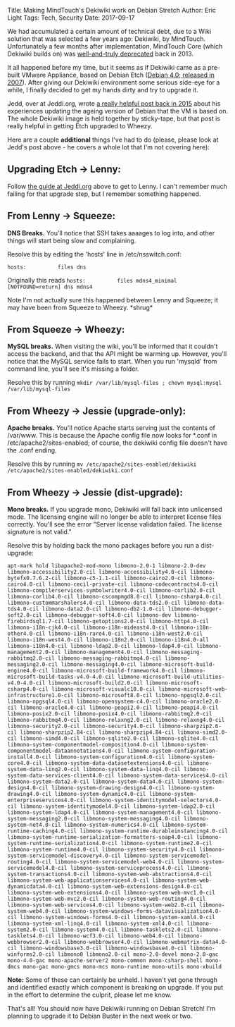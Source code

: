 Title: Making MindTouch's Dekiwiki work on Debian Stretch
Author: Eric Light
Tags: Tech, Security
Date: 2017-09-17

We had accumulated a certain amount of technical debt, due to a Wiki solution that was selected a few years ago:  Dekiwiki, by MindTouch.  Unfortunately a few months after implementation, MindTouch Core (which Dekiwiki builds on) was [well-and-truly deprecated](https://mindtouch.com/resources/mindtouch-core-and-platform-this-is-the-end-beautiful-friend) back in 2013.

It all happened before my time, but it seems as if Dekiwiki came as a pre-built VMware Appliance, based on Debian Etch ([Debian 4.0; released in 2007](https://en.wikipedia.org/wiki/Debian_version_history#Debian_4.0_.28Etch.29)).  After giving our Dekiwiki environment some serious side-eye for a while, I finally decided to get my hands dirty and try to upgrade it.

Jedd, over at Jeddi.org, wrote [a really helpful post back in 2015](https://jeddi.org/b/2015/08/30/resurrecting-mindtouch-dekiwiki/) about his experiences updating the ageing version of Debian that the VM is based on.  The whole Dekiwiki image is held together by sticky-tape, but that post is really helpful in getting Etch upgraded to Wheezy.

Here are a couple **additional** things I've had to do (please, please look at Jedd's post above - he covers a whole lot that I'm not covering here):

Upgrading Etch -> Lenny:
-----------------------------

Follow [the guide at Jeddi.org](https://jeddi.org/b/2015/08/30/resurrecting-mindtouch-dekiwiki/) above to get to Lenny.  I can't remember much failing for that upgrade step, but I remember something happened.

From Lenny -> Squeeze:
----------------------

**DNS Breaks.**  You'll notice that SSH takes aaaages to log into, and other things will start being slow and complaining.  

Resolve this by editing the 'hosts' line in /etc/nsswitch.conf:

`hosts:          files dns`

Originally this reads `hosts:          files mdns4_minimal [NOTFOUND=return] dns mdns4`

Note I'm not actually sure this happened between Lenny and Squeeze; it may have been from Squeeze to Wheezy.  \*shrug\*


From Squeeze -> Wheezy:
-----------------------

**MySQL breaks.**  When visiting the wiki, you'll be informed that it couldn't access the backend, and that the API might be warming up.  However, you'll notice that the MySQL service fails to start.  When you run 'mysqld' from command line, you'll see it's missing a folder.  

Resolve this by running `mkdir /var/lib/mysql-files ; chown mysql:mysql /var/lib/mysql-files`

From Wheezy -> Jessie (upgrade-only):
-------------------------------------

**Apache breaks.**  You'll notice Apache starts serving just the contents of /var/www.  This is because the Apache config file now looks for \*.conf in /etc/apache2/sites-enabled; of course, the dekiwiki config file doesn't have the .conf ending.

Resolve this by running `mv /etc/apache2/sites-enabled/dekiwiki /etc/apache2/sites-enabled/dekiwiki.conf`

From Wheezy -> Jessie (dist-upgrade):
-------------------------------------

**Mono breaks.**  If you upgrade mono, Dekiwiki will fall back into unlicensed mode.  The licensing engine will no longer be able to interpret license files correctly.  You'll see the error "Server license validation failed. The license signature is not valid."

Resolve this by holding back the mono packages before you run a dist-upgrade:

`apt-mark hold libapache2-mod-mono libmono-2.0-1 libmono-2.0-dev libmono-accessibility2.0-cil libmono-accessibility4.0-cil libmono-bytefx0.7.6.2-cil libmono-c5-1.1-cil libmono-cairo2.0-cil libmono-cairo4.0-cil libmono-cecil-private-cil libmono-codecontracts4.0-cil libmono-compilerservices-symbolwriter4.0-cil libmono-corlib2.0-cil libmono-corlib4.0-cil libmono-cscompmgd8.0-cil libmono-csharp4.0-cil libmono-custommarshalers4.0-cil libmono-data-tds2.0-cil libmono-data-tds4.0-cil libmono-data2.0-cil libmono-db2-1.0-cil libmono-debugger-soft2.0-cil libmono-debugger-soft4.0-cil libmono-dev libmono-firebirdsql1.7-cil libmono-getoptions2.0-cil libmono-http4.0-cil libmono-i18n-cjk4.0-cil libmono-i18n-mideast4.0-cil libmono-i18n-other4.0-cil libmono-i18n-rare4.0-cil libmono-i18n-west2.0-cil libmono-i18n-west4.0-cil libmono-i18n2.0-cil libmono-i18n4.0-all libmono-i18n4.0-cil libmono-ldap2.0-cil libmono-ldap4.0-cil libmono-management2.0-cil libmono-management4.0-cil libmono-messaging-rabbitmq2.0-cil libmono-messaging-rabbitmq4.0-cil libmono-messaging2.0-cil libmono-messaging4.0-cil libmono-microsoft-build-engine4.0-cil libmono-microsoft-build-framework4.0-cil libmono-microsoft-build-tasks-v4.0-4.0-cil libmono-microsoft-build-utilities-v4.0-4.0-cil libmono-microsoft-build2.0-cil libmono-microsoft-csharp4.0-cil libmono-microsoft-visualc10.0-cil libmono-microsoft-web-infrastructure1.0-cil libmono-microsoft8.0-cil libmono-npgsql2.0-cil libmono-npgsql4.0-cil libmono-opensystem-c4.0-cil libmono-oracle2.0-cil libmono-oracle4.0-cil libmono-peapi2.0-cil libmono-peapi4.0-cil libmono-posix2.0-cil libmono-posix4.0-cil libmono-rabbitmq2.0-cil libmono-rabbitmq4.0-cil libmono-relaxng2.0-cil libmono-relaxng4.0-cil libmono-security2.0-cil libmono-security4.0-cil libmono-sharpzip2.6-cil libmono-sharpzip2.84-cil libmono-sharpzip4.84-cil libmono-simd2.0-cil libmono-simd4.0-cil libmono-sqlite2.0-cil libmono-sqlite4.0-cil libmono-system-componentmodel-composition4.0-cil libmono-system-componentmodel-dataannotations4.0-cil libmono-system-configuration-install4.0-cil libmono-system-configuration4.0-cil libmono-system-core4.0-cil libmono-system-data-datasetextensions4.0-cil libmono-system-data-linq2.0-cil libmono-system-data-linq4.0-cil libmono-system-data-services-client4.0-cil libmono-system-data-services4.0-cil libmono-system-data2.0-cil libmono-system-data4.0-cil libmono-system-design4.0-cil libmono-system-drawing-design4.0-cil libmono-system-drawing4.0-cil libmono-system-dynamic4.0-cil libmono-system-enterpriseservices4.0-cil libmono-system-identitymodel-selectors4.0-cil libmono-system-identitymodel4.0-cil libmono-system-ldap2.0-cil libmono-system-ldap4.0-cil libmono-system-management4.0-cil libmono-system-messaging2.0-cil libmono-system-messaging4.0-cil libmono-system-net4.0-cil libmono-system-numerics4.0-cil libmono-system-runtime-caching4.0-cil libmono-system-runtime-durableinstancing4.0-cil libmono-system-runtime-serialization-formatters-soap4.0-cil libmono-system-runtime-serialization4.0-cil libmono-system-runtime2.0-cil libmono-system-runtime4.0-cil libmono-system-security4.0-cil libmono-system-servicemodel-discovery4.0-cil libmono-system-servicemodel-routing4.0-cil libmono-system-servicemodel-web4.0-cil libmono-system-servicemodel4.0-cil libmono-system-serviceprocess4.0-cil libmono-system-transactions4.0-cil libmono-system-web-abstractions4.0-cil libmono-system-web-applicationservices4.0-cil libmono-system-web-dynamicdata4.0-cil libmono-system-web-extensions-design4.0-cil libmono-system-web-extensions4.0-cil libmono-system-web-mvc1.0-cil libmono-system-web-mvc2.0-cil libmono-system-web-routing4.0-cil libmono-system-web-services4.0-cil libmono-system-web2.0-cil libmono-system-web4.0-cil libmono-system-windows-forms-datavisualization4.0-cil libmono-system-windows-forms4.0-cil libmono-system-xaml4.0-cil libmono-system-xml-linq4.0-cil libmono-system-xml4.0-cil libmono-system2.0-cil libmono-system4.0-cil libmono-tasklets2.0-cil libmono-tasklets4.0-cil libmono-wcf3.0-cil libmono-web4.0-cil libmono-webbrowser2.0-cil libmono-webbrowser4.0-cil libmono-webmatrix-data4.0-cil libmono-windowsbase3.0-cil libmono-windowsbase4.0-cil libmono-winforms2.0-cil libmono0 libmono2.0-cil mono-2.0-devel mono-2.0-gac mono-4.0-gac mono-apache-server2 mono-common mono-csharp-shell mono-dmcs mono-gac mono-gmcs mono-mcs mono-runtime mono-utils mono-xbuild`

**Note:**  Some of these can certainly be unheld.  I haven't yet gone through and identified exactly which component is breaking on upgrade.  If you put in the effort to determine the culprit, please let me know.

That's all!  You should now have Dekiwiki running on Debian Stretch!  I'm planning to upgrade it to Debian Buster in the next week or two.
